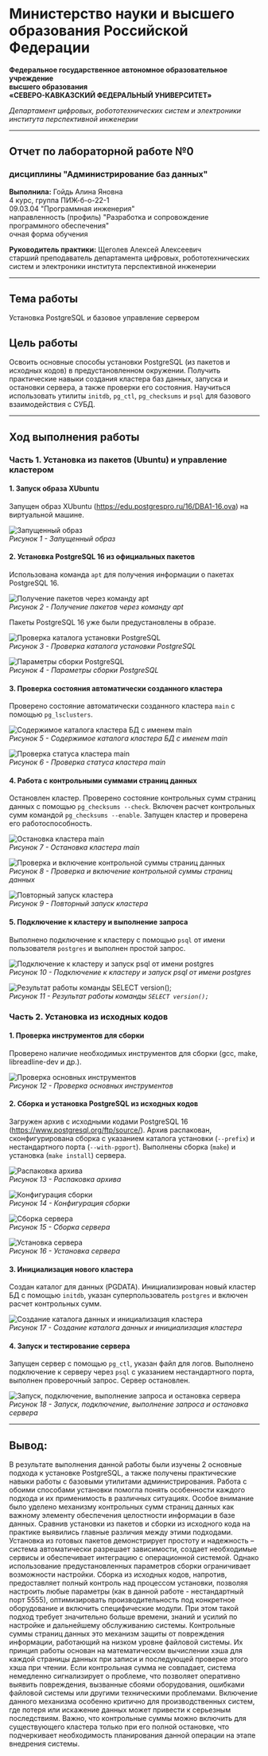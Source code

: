 # Министерство науки и высшего образования Российской Федерации

**Федеральное государственное автономное образовательное учреждение  
высшего образования  
«СЕВЕРО-КАВКАЗСКИЙ ФЕДЕРАЛЬНЫЙ УНИВЕРСИТЕТ»**

_Департамент цифровых, робототехнических систем и электроники института перспективной инженерии_

---

## Отчет по лабораторной работе №0

### дисциплины "Администрирование баз данных"

**Выполнила:** Гойдь Алина Яновна  
4 курс, группа ПИЖ-б-о-22-1  
09.03.04 "Программная инженерия"  
направленность (профиль) "Разработка и сопровождение программного обеспечения"  
очная форма обучения

**Руководитель практики:** Щеголев Алексей Алексеевич  
старший преподаватель департамента цифровых, робототехнических систем и электроники института перспективной инженерии

---

## Тема работы

Установка PostgreSQL и базовое управление сервером

## Цель работы

Освоить основные способы установки PostgreSQL (из пакетов и исходных кодов) в предустановленном окружении. Получить практические навыки создания кластера баз данных, запуска и остановки сервера, а также проверки его состояния. Научиться использовать утилиты `initdb`, `pg_ctl`, `pg_checksums` и `psql` для базового взаимодействия с СУБД.

---

## Ход выполнения работы

### Часть 1. Установка из пакетов (Ubuntu) и управление кластером

#### 1. Запуск образа XUbuntu

Запущен образ XUbuntu (https://edu.postgrespro.ru/16/DBA1-16.ova) на виртуальной машине.

![Запущенный образ](./images/img1.png)  
_Рисунок 1 - Запущенный образ_

#### 2. Установка PostgreSQL 16 из официальных пакетов

Использована команда `apt` для получения информации о пакетах PostgreSQL 16.

![Получение пакетов через команду apt](./images/img1.png)  
_Рисунок 2 - Получение пакетов через команду apt_

Пакеты PostgreSQL 16 уже были предустановлены в образе.

![Проверка каталога установки PostgreSQL](./images/image2.png)  
_Рисунок 3 - Проверка каталога установки PostgreSQL_

![Параметры сборки PostgreSQL](./images/image-3.png)  
_Рисунок 4 - Параметры сборки PostgreSQL_

#### 3. Проверка состояния автоматически созданного кластера

Проверено состояние автоматически созданного кластера `main` с помощью `pg_lsclusters`.

![Содержимое каталога кластера БД с именем main](./images/image-4.png)  
_Рисунок 5 - Содержимое каталога кластера БД с именем main_

![Проверка статуса кластера main](./images/image-5.png)  
_Рисунок 6 - Проверка статуса кластера main_

#### 4. Работа с контрольными суммами страниц данных

Остановлен кластер. Проверено состояние контрольных сумм страниц данных с помощью `pg_checksums --check`. Включен расчет контрольных сумм командой `pg_checksums --enable`. Запущен кластер и проверена его работоспособность.

![Остановка кластера main](./images/image-6.png)  
_Рисунок 7 - Остановка кластера main_

![Проверка и включение контрольной суммы страниц данных](./images/image-7.png)  
_Рисунок 8 - Проверка и включение контрольной суммы страниц данных_

![Повторный запуск кластера](./images/image-8.png)  
_Рисунок 9 - Повторный запуск кластера_

#### 5. Подключение к кластеру и выполнение запроса

Выполнено подключение к кластеру с помощью `psql` от имени пользователя `postgres` и выполнен простой запрос.

![Подключение к кластеру и запуск psql от имени postgres](./images/image-9.png)  
_Рисунок 10 - Подключение к кластеру и запуск psql от имени postgres_

![Результат работы команды SELECT version();](./images/image-10.png)  
_Рисунок 11 - Результат работы команды `SELECT version();`_

### Часть 2. Установка из исходных кодов

#### 1. Проверка инструментов для сборки

Проверено наличие необходимых инструментов для сборки (gcc, make, libreadline-dev и др.).

![Проверка основных инструментов](./images/image-11.png)  
_Рисунок 12 - Проверка основных инструментов_

#### 2. Сборка и установка PostgreSQL из исходных кодов

Загружен архив с исходными кодами PostgreSQL 16 (https://www.postgresql.org/ftp/source/). Архив распакован, сконфигурирована сборка с указанием каталога установки (`--prefix`) и нестандартного порта (`--with-pgport`). Выполнены сборка (`make`) и установка (`make install`) сервера.

![Распаковка архива](./images/image-12.png)  
_Рисунок 13 - Распаковка архива_

![Конфигурация сборки](./images/image-13.png)  
_Рисунок 14 - Конфигурация сборки_

![Сборка сервера](./images/image-14.png)  
_Рисунок 15 - Сборка сервера_

![Установка сервера](./images/image-15.png)  
_Рисунок 16 - Установка сервера_

#### 3. Инициализация нового кластера

Создан каталог для данных (PGDATA). Инициализирован новый кластер БД с помощью `initdb`, указан суперпользователь `postgres` и включен расчет контрольных сумм.

![Создание каталога данных и инициализация кластера](./images/image-16.png)  
_Рисунок 17 - Создание каталога данных и инициализация кластера_

#### 4. Запуск и тестирование сервера

Запущен сервер с помощью `pg_ctl`, указан файл для логов. Выполнено подключение к серверу через `psql` с указанием нестандартного порта, выполнен проверочный запрос. Сервер остановлен.

![Запуск, подключение, выполнение запроса и остановка сервера](./images/image-17.png)  
_Рисунок 18 - Запуск, подключение, выполнение запроса и остановка сервера_

---

## Вывод:

В результате выполнения данной работы были изучены 2 основные подхода к установке PostgreSQL, а также получены практические навыки работы с базовыми утилитами администрирования. Работа с обоими способами установки помогла понять особенности каждого подхода и их применимость в различных ситуациях. Особое внимание было уделено механизму контрольных сумм страниц данных как важному элементу обеспечения целостности информации в базе данных.
Сравнив установки из пакетов и сборки из исходного кода на практике выявились главные различия между этими подходами. Установка из готовых пакетов демонстрирует простоту и надежность – система автоматически разрешает зависимости, создает необходимые сервисы и обеспечивает интеграцию с операционной системой. Однако использование предустановленных параметров сборки ограничивает возможности настройки. Сборка из исходных кодов, напротив, предоставляет полный контроль над процессом установки, позволяя настроить любые параметры (как в данной работе - нестандартный порт 5555), оптимизировать производительность под конкретное оборудование и включить специфические модули. При этом такой подход требует значительно больше времени, знаний и усилий по настройке и дальнейшему обслуживанию системы.
Контрольные суммы страниц данных это механизм защиты от повреждения информации, работающий на низком уровне файловой системы. Их принцип работы основан на математическом вычислении хэша для каждой страницы данных при записи и последующей проверке этого хэша при чтении. Если контрольная сумма не совпадает, система немедленно сигнализирует о проблеме, что позволяет оперативно выявить повреждения, вызванные сбоями оборудования, ошибками файловой системы или другими техническими проблемами. Включение данного механизма особенно критично для производственных систем, где потеря или искажение данных может привести к серьезным последствиям. Важно, что контрольные суммы можно включить для существующего кластера только при его полной остановке, что подчеркивает необходимость планирования данной операции на этапе внедрения системы.

